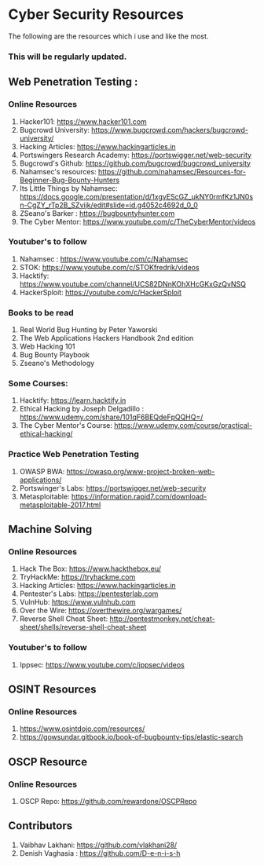 # Cyber Security Resources

The following are the resources which i use and like the most.

### This will be regularly updated.

## Web Penetration Testing : 
### Online Resources

1. Hacker101: https://www.hacker101.com
2. Bugcrowd University: https://www.bugcrowd.com/hackers/bugcrowd-university/
3. Hacking Articles: https://www.hackingarticles.in
4. Portswingers Research Academy: https://portswigger.net/web-security
5. Bugcrowd's Github: https://github.com/bugcrowd/bugcrowd_university
6. Nahamsec's resources: https://github.com/nahamsec/Resources-for-Beginner-Bug-Bounty-Hunters
7. Its Little Things by Nahamsec: https://docs.google.com/presentation/d/1xgvEScGZ_ukNY0rmfKz1JN0sn-CgZY_rTp2B_SZvijk/edit#slide=id.g4052c4692d_0_0
8. ZSeano's Barker : https://bugbountyhunter.com
9. The Cyber Mentor: https://www.youtube.com/c/TheCyberMentor/videos

### Youtuber's to follow

1. Nahamsec : https://www.youtube.com/c/Nahamsec
2. STOK: https://www.youtube.com/c/STOKfredrik/videos
3. Hacktify: https://www.youtube.com/channel/UCS82DNnKOhXHcGKxGzQvNSQ
4. HackerSploit: https://youtube.com/c/HackerSploit

### Books to be read

1. Real World Bug Hunting by Peter Yaworski
2. The Web Applications Hackers Handbook 2nd edition
3. Web Hacking 101
4. Bug Bounty Playbook
5. Zseano's Methodology

### Some Courses: 
1. Hacktify: https://learn.hacktify.in
2. Ethical Hacking by Joseph Delgadillo : https://www.udemy.com/share/101qF6BEQdeFpQQHQ=/
3. The Cyber Mentor's Course: https://www.udemy.com/course/practical-ethical-hacking/

### Practice Web Penetration Testing

1. OWASP BWA: https://owasp.org/www-project-broken-web-applications/
2. Portswinger's Labs: https://portswigger.net/web-security
3. Metasploitable: https://information.rapid7.com/download-metasploitable-2017.html

## Machine Solving
### Online Resources
1. Hack The Box: https://www.hackthebox.eu/
2. TryHackMe: https://tryhackme.com
3. Hacking Articles: https://www.hackingarticles.in
4. Pentester's Labs: https://pentesterlab.com
5. VulnHub: https://www.vulnhub.com
6. Over the Wire: https://overthewire.org/wargames/
7. Reverse Shell Cheat Sheet: http://pentestmonkey.net/cheat-sheet/shells/reverse-shell-cheat-sheet

### Youtuber's to follow
1. Ippsec: https://www.youtube.com/c/ippsec/videos

## OSINT Resources
### Online Resources
1. https://www.osintdojo.com/resources/
2. https://gowsundar.gitbook.io/book-of-bugbounty-tips/elastic-search

## OSCP Resource
### Online Resources
1. OSCP Repo: https://github.com/rewardone/OSCPRepo

## Contributors
1. Vaibhav Lakhani: https://github.com/vlakhani28/
2. Denish Vaghasia : https://github.com/D-e-n-i-s-h

